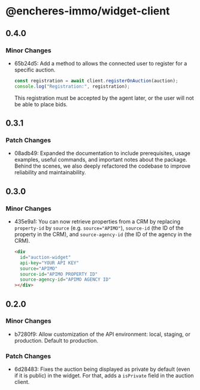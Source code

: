 # @encheres-immo/widget-client

## 0.4.0

### Minor Changes

- 65b24d5: Add a method to allows the connected user to register for a specific auction.

  ```ts
  const registration = await client.registerOnAuction(auction);
  console.log("Registration:", registration);
  ```

  This registration must be accepted by the agent later, or the user will not be able to place bids.

## 0.3.1

### Patch Changes

- 08adb49: Expanded the documentation to include prerequisites, usage examples, useful commands, and important notes about the package. Behind the scenes, we also deeply refactored the codebase to improve reliability and maintainability.

## 0.3.0

### Minor Changes

- 435e9a1: You can now retrieve properties from a CRM by replacing `property-id` by `source` (e.g. `source="APIMO"`), `source-id` (the ID of the property in the CRM), and `source-agency-id` (the ID of the agency in the CRM).

  ```html
  <div
    id="auction-widget"
    api-key="YOUR API KEY"
    source="APIMO"
    source-id="APIMO PROPERTY ID"
    source-agency-id="APIMO AGENCY ID"
  ></div>
  ```

## 0.2.0

### Minor Changes

- b7280f9: Allow customization of the API environment: local, staging, or production. Default to production.

### Patch Changes

- 6d28483: Fixes the auction being displayed as private by default (even if it is public) in the widget. For that, adds a `isPrivate` field in the auction client.
